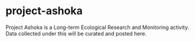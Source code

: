 # project-ashoka
Project Ashoka is a Long-term Ecological Research and Monitoring activity. Data collected under this will be curated and posted here.
